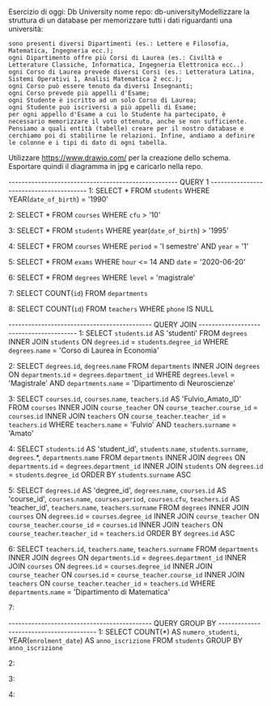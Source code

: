Esercizio di oggi: Db University
nome repo: db-universityModellizzare la struttura di un database per memorizzare tutti i dati riguardanti una università:

    sono presenti diversi Dipartimenti (es.: Lettere e Filosofia, Matematica, Ingegneria ecc.);
    ogni Dipartimento offre più Corsi di Laurea (es.: Civiltà e Letterature Classiche, Informatica, Ingegneria Elettronica ecc..)
    ogni Corso di Laurea prevede diversi Corsi (es.: Letteratura Latina, Sistemi Operativi 1, Analisi Matematica 2 ecc.);
    ogni Corso può essere tenuto da diversi Insegnanti;
    ogni Corso prevede più appelli d'Esame;
    ogni Studente è iscritto ad un solo Corso di Laurea;
    ogni Studente può iscriversi a più appelli di Esame;
    per ogni appello d'Esame a cui lo Studente ha partecipato, è necessario memorizzare il voto ottenuto, anche se non sufficiente. Pensiamo a quali entità (tabelle) creare per il nostro database e cerchiamo poi di stabilirne le relazioni. Infine, andiamo a definire le colonne e i tipi di dato di ogni tabella.

Utilizzare https://www.drawio.com/ per la creazione dello schema. Esportare quindi il diagramma in jpg e caricarlo nella repo.

---------------------------------------------------- QUERY 1 ----------------------------------------
1: 
SELECT *
FROM `students`
WHERE YEAR(`date_of_birth`) = '1990'

2:
SELECT *
FROM `courses`
WHERE `cfu` > '10'

3:
SELECT *
FROM `students`
WHERE year(`date_of_birth`) > '1995'

4:
SELECT * 
FROM `courses`
WHERE `period` = 'I semestre'
AND `year` = '1'

5: 
SELECT * 
FROM `exams`
WHERE `hour` <= 14
AND `date` = '2020-06-20'

6:
SELECT * 
FROM `degrees`
WHERE `level` = 'magistrale'

7:
SELECT COUNT(`id`)
FROM `departments`

8:
SELECT COUNT(`id`)
FROM `teachers`
WHERE `phone` IS NULL


-------------------------------------------- QUERY JOIN ----------------------------------------
1:
SELECT `students`.`id` AS 'studenti'
FROM `degrees`
INNER JOIN `students`
ON `degrees`.`id` = `students`.`degree_id`
WHERE `degrees`.`name` = 'Corso di Laurea in Economia'

2:
SELECT `degrees`.`id`, `degrees`.`name`
FROM `departments`
INNER JOIN `degrees`
ON `departments`.`id` = `degrees`.`department_id`
WHERE `degrees`.`level` = 'Magistrale'
AND `departments`.`name` = 'Dipartimento di Neuroscienze'

3:
SELECT `courses`.`id`, `courses`.`name`, `teachers`.`id` AS 'Fulvio_Amato_ID'
FROM `courses`
INNER JOIN `course_teacher` ON `course_teacher`.`course_id` = `courses`.`id`
INNER JOIN `teachers` ON `course_teacher`.`teacher_id` = `teachers`.`id`
WHERE `teachers`.`name` = 'Fulvio'
AND `teachers`.`surname` = 'Amato'

4:
SELECT `students`.`id` AS 'student_id',
`students`.`name`,
`students`.`surname`,
`degrees`.*,
`departments`.`name`
FROM `departments`
INNER JOIN `degrees` ON `departments`.`id` = `degrees`.`department_id`
INNER JOIN `students` ON `degrees`.`id` = `students`.`degree_id`
ORDER BY `students`.`surname` ASC

5:
SELECT `degrees`.`id` AS 'degree_id',
`degrees`.`name`,
`courses`.`id` AS 'course_id',
`courses`.`name`,
`courses`.`period`,
`courses`.`cfu`,
`teachers`.`id` AS 'teacher_id',
`teachers`.`name`,
`teachers`.`surname`
FROM `degrees`
INNER JOIN `courses` ON `degrees`.`id` = `courses`.`degree_id`
INNER JOIN `course_teacher` ON `course_teacher`.`course_id` = `courses`.`id`
INNER JOIN `teachers` ON `course_teacher`.`teacher_id` = `teachers`.`id`
ORDER BY `degrees`.`id` ASC

6:
SELECT `teachers`.`id`, `teachers`.`name`, `teachers`.`surname`
FROM `departments`
INNER JOIN `degrees` ON `departments`.`id` = `degrees`.`department_id`
INNER JOIN `courses` ON `degrees`.`id` = `courses`.`degree_id`
INNER JOIN `course_teacher` ON `courses`.`id` = `course_teacher`.`course_id`
INNER JOIN `teachers` ON `course_teacher`.`teacher_id` = `teachers`.`id`
WHERE `departments`.`name` = 'Dipartimento di Matematica'

7:


-------------------------------------------- QUERY GROUP BY ----------------------------------------
1:
SELECT COUNT(*) AS `numero_studenti`, YEAR(`enrolment_date`) AS `anno_iscrizione`
FROM `students`
GROUP BY `anno_iscrizione` 

2:

3:

4:
